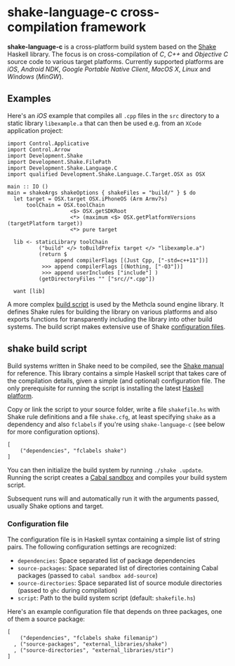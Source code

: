 # shake-language-c cross-compilation framework

**shake-language-c** is a cross-platform build system based on the [Shake][] Haskell library. The focus is on cross-compilation of *C*, *C++* and *Objective C* source code to various target platforms. Currently supported platforms are *iOS*, *Android NDK*, *Google Portable Native Client*, *MacOS X*, *Linux* and *Windows* (*MinGW*).

## Examples

Here's an *iOS* example that compiles all `.cpp` files in the `src` directory to a static library `libexample.a` that can then be used e.g. from an `XCode` application project:

    import Control.Applicative
    import Control.Arrow
    import Development.Shake
    import Development.Shake.FilePath
    import Development.Shake.Language.C
    import qualified Development.Shake.Language.C.Target.OSX as OSX

    main :: IO ()
    main = shakeArgs shakeOptions { shakeFiles = "build/" } $ do
      let target = OSX.target OSX.iPhoneOS (Arm Armv7s)
          toolChain = OSX.toolChain
                        <$> OSX.getSDKRoot
                        <*> (maximum <$> OSX.getPlatformVersions (targetPlatform target))
                        <*> pure target

      lib <- staticLibrary toolChain
              ("build" </> toBuildPrefix target </> "libexample.a")
              (return $ 
                   append compilerFlags [(Just Cpp, ["-std=c++11"])]
               >>> append compilerFlags [(Nothing, ["-O3"])]
               >>> append userIncludes ["include"] )
              (getDirectoryFiles "" ["src//*.cpp"])

      want [lib]

A more complex [build script](https://github.com/samplecount/methcla/tree/develop/Shake_Methcla.hs) is used by the Methcla sound engine library. It defines Shake rules for building the library on various platforms and also exports functions for transparently including the library into other build systems. The build script makes extensive use of Shake [configuration files](https://github.com/samplecount/methcla/tree/develop/config).

## shake build script

Build systems written in Shake need to be compiled, see the [Shake manual][shake-manual] for reference. This library contains a simple Haskell script that takes care of the compilation details, given a simple (and optional) configuration file. The only prerequisite for running the script is installing the latest [Haskell platform](http://www.haskell.org/platform/).

Copy or link the script to your source folder, write a file `shakefile.hs` with Shake rule definitions and a file `shake.cfg`, at least specifying `shake` as a dependency and also `fclabels` if you're using `shake-language-c` (see below for more configuration options).

    [
        ("dependencies", "fclabels shake")
    ]

You can then initialize the build system by running `./shake .update`. Running the script creates a [Cabal sandbox][cabal-sandbox] and compiles your build system script.

Subsequent runs will and automatically run it with the arguments passed, usually Shake options and target.

### Configuration file

The configuration file is in Haskell syntax containing a simple list of string pairs. The following configuration settings are recognized:

* `dependencies`: Space separated list of package dependencies
* `source-packages`: Space separated list of directories containing Cabal packages (passed to `cabal sandbox add-source`)
* `source-directories`: Space separated list of source module directories (passed to `ghc` during compilation)
* `script`: Path to the build system script (default: `shakefile.hs`)

Here's an example configuration file that depends on three packages, one of them a source package:

    [
        ("dependencies", "fclabels shake filemanip")
      , ("source-packages", "external_libraries/shake")
      , ("source-directories", "external_libraries/stir")
    ]

[shake]: https://github.com/ndmitchell/shake
[shake-manual]: https://github.com/ndmitchell/shake/blob/master/docs/Manual.md
[cabal-sandbox]: http://www.haskell.org/cabal/users-guide/installing-packages.html#developing-with-sandboxes
